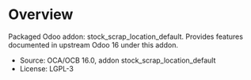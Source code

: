# Overview

Packaged Odoo addon: stock_scrap_location_default. Provides features documented in upstream Odoo 16 under this addon.

- Source: OCA/OCB 16.0, addon stock_scrap_location_default
- License: LGPL-3
